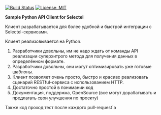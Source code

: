 [![Build Status](https://travis-ci.org/kubernetes-client/python.svg?branch=master)](https://travis-ci.com/xRocketPowerx/python-sel-dedicated)
 [![License: MIT](https://img.shields.io/badge/License-MIT-yellow.svg)](https://opensource.org/licenses/MIT)
 

**Sample Python API Client for Selectel**

Клиент разрабатывается для более удобной и быстрой интеграции с Selectel-сервисами.

Клиент реализовывается на Python.

1. Разработчики довольны, им не надо ждать от команды API реализации суперхитрого метода для получения данных в определённом формате.
2. Разработчики довольны, они могут оптимизировать уже готовые шаблоны.
3. Клиент позволяет очень просто, быстро и красиво реализовать сценарий RESTful-сервиса с использованием HTTP.
4. Достаточно простой в понимании код
5. Документация, поддержка, OpenSource (все могут дорабатывать и предлагать свои улучшения по проекту)

Также код проход тест после каждого pull-request`а
